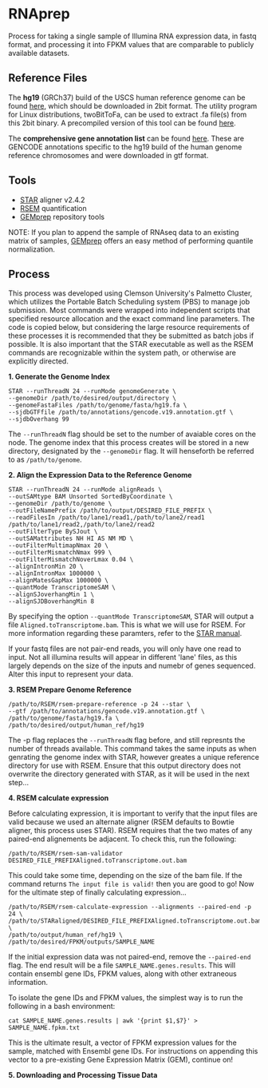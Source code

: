 # RNAprep
Process for taking a single sample of Illumina RNA expression data, in fastq format, and processing it into FPKM values that are comparable to publicly available datasets.

## Reference Files
The **hg19** (GRCh37) build of the USCS human reference genome can be found [here](http://hgdownload.cse.ucsc.edu/goldenPath/hg19/bigZips/), which should be downloaded in 2bit format. The utility program for Linux distributions, twoBitToFa, can be used to extract .fa file(s) from this 2bit binary. A precompiled version of this tool can be found [here](http://hgdownload.soe.ucsc.edu/admin/exe/linux.x86_64/).

The **comprehensive gene annotation list** can be found [here](http://ftp.ebi.ac.uk/pub/databases/gencode/Gencode_human/release_19). These are GENCODE annotations specific to the hg19 build of the human genome reference chromosomes and were downloaded in gtf format. 

## Tools
* [STAR](https://github.com/alexdobin/STAR/releases/tag/STAR_2.4.2a) aligner v2.4.2
* [RSEM](https://github.com/deweylab/RSEM) quantification
* [GEMprep](https://github.com/SystemsGenetics/GEMprep) repository tools

NOTE: If you plan to append the sample of RNAseq data to an existing matrix of samples, [GEMprep](https://github.com/SystemsGenetics/GEMprep) offers an easy method of performing quantile normalization.

## Process
This process was developed using Clemson University's Palmetto Cluster, which utilizes the Portable Batch Scheduling system (PBS) to manage job submission. Most commands were wrapped into independent scripts that specified resource allocation and the exact command line parameters. The code is copied below, but considering the large resource requirements of these processes it is recommended that they be submitted as batch jobs if possible. It is also important that the STAR executable as well as the RSEM commands are recognizable within the system path, or otherwise are explicitly directed.

**1. Generate the Genome Index**
```
STAR --runThreadN 24 --runMode genomeGenerate \
--genomeDir /path/to/desired/output/directory \
--genomeFastaFiles /path/to/genome/fasta/hg19.fa \
--sjdbGTFfile /path/to/annotations/gencode.v19.annotation.gtf \
--sjdbOverhang 99
```
The `--runThreadN` flag should be set to the number of avaiable cores on the node. The genome index that this process creates will be stored in a new directory, designated by the `--genomeDir` flag. It will henseforth be referred to as `/path/to/genome`.

**2. Align the Expression Data to the Reference Genome**
```
STAR --runThreadN 24 --runMode alignReads \
--outSAMtype BAM Unsorted SortedByCoordinate \
--genomeDir /path/to/genome \
--outFileNamePrefix /path/to/output/DESIRED_FILE_PREFIX \
--readFilesIn /path/to/lane1/read1,/path/to/lane2/read1 /path/to/lane1/read2,/path/to/lane2/read2
--outFilterType BySJout \
--outSAMattributes NH HI AS NM MD \
--outFilterMultimapNmax 20 \
--outFilterMismatchNmax 999 \
--outFilterMismatchNoverLmax 0.04 \
--alignIntronMin 20 \
--alignIntronMax 1000000 \
--alignMatesGapMax 1000000 \
--quantMode TranscriptomeSAM \
--alignSJoverhangMin 1 \
--alignSJDBoverhangMin 8 
```
By specifying the option  `--quantMode TranscriptomeSAM`, STAR will output a file `Aligned.toTranscriptome.bam`. This is what we will use for RSEM. For more information regarding these paramters, refer to the [STAR manual](http://labshare.cshl.edu/shares/gingeraslab/www-data/dobin/STAR/STAR.posix/doc/STARmanual.pdf).

If your fastq files are not pair-end reads, you will only have one read to input. Not all illumina results will appear in different 'lane' files, as this largely depends on the size of the inputs and numebr of genes sequenced. Alter this input to represent your data.

**3. RSEM Prepare Genome Reference**
```
/path/to/RSEM/rsem-prepare-reference -p 24 --star \
--gtf /path/to/annotations/gencode.v19.annotation.gtf \
/path/to/genome/fasta/hg19.fa \
/path/to/desired/output/human_ref/hg19
```
The -p flag replaces the `--runThreadN` flag before, and still represnts the number of threads available. This command takes the same inputs as when genrating the genome index with STAR, however greates a unique reference directory for use with RSEM. Ensure that this output directory does not overwrite the directory generated with STAR, as it will be used in the next step... 

**4. RSEM calculate expression**

Before calculating expression, it is important to verify that the input files are valid because we used an alternate aligner (RSEM defaults to Bowtie aligner, this process uses STAR). RSEM requires that the two mates of any paired-end alignements be adjacent. To check this, run the following:
```
/path/to/RSEM/rsem-sam-validator DESIRED_FILE_PREFIXAligned.toTranscriptome.out.bam
```
This could take some time, depending on the size of the bam file. If the command returns `The input file is valid!` then you are good to go! Now for the ultimate step of finally calculating expression...

```
/path/to/RSEM/rsem-calculate-expression --alignments --paired-end -p 24 \
/path/to/STARaligned/DESIRED_FILE_PREFIXAligned.toTranscriptome.out.bam \
/path/to/output/human_ref/hg19 \
/path/to/desired/FPKM/outputs/SAMPLE_NAME
```
If the initial expression data was not paired-end, remove the `--paired-end` flag. The end result will be a file `SAMPLE_NAME.genes.results`. This will contain ensembl gene IDs, FPKM values, along with other extraneous information. 

To isolate the gene IDs and FPKM values, the simplest way is to run the following in a bash environment:
```
cat SAMPLE_NAME.genes.results | awk '{print $1,$7}' > SAMPLE_NAME.fpkm.txt
```

This is the ultimate result, a vector of FPKM expression values for the sample, matched with Ensembl gene IDs. For instructions on appending this vector to a pre-existing Gene Expression Matrix (GEM), continue on!

**5. Downloading and Processing Tissue Data**

